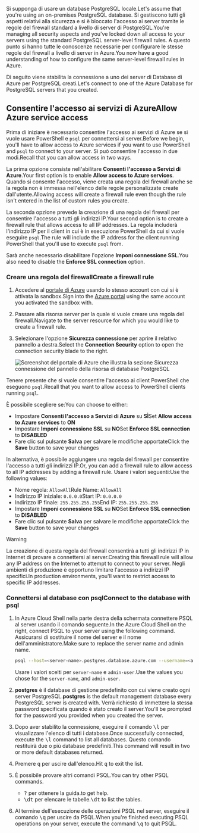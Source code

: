 <span data-ttu-id="c6c81-101">Si supponga di usare un database PostgreSQL locale.</span><span class="sxs-lookup"><span data-stu-id="c6c81-101">Let's assume that you're using an on-premises PostgreSQL database.</span></span> <span data-ttu-id="c6c81-102">Si gestiscono tutti gli aspetti relativi alla sicurezza e si è bloccato l'accesso ai server tramite le regole del firewall standard a livello di server di PostgreSQL.</span><span class="sxs-lookup"><span data-stu-id="c6c81-102">You're managing all security aspects and you've locked down all access to your servers using the standard PostgreSQL server-level firewall rules.</span></span> <span data-ttu-id="c6c81-103">A questo punto si hanno tutte le conoscenze necessarie per configurare le stesse regole del firewall a livello di server in Azure.</span><span class="sxs-lookup"><span data-stu-id="c6c81-103">You now have a good understanding of how to configure the same server-level firewall rules in Azure.</span></span>

<span data-ttu-id="c6c81-104">Di seguito viene stabilita la connessione a uno dei server di Database di Azure per PostgreSQL creati.</span><span class="sxs-lookup"><span data-stu-id="c6c81-104">Let's connect to one of the Azure Database for PostgreSQL servers that you created.</span></span>

## <a name="allow-azure-service-access"></a><span data-ttu-id="c6c81-105">Consentire l'accesso ai servizi di Azure</span><span class="sxs-lookup"><span data-stu-id="c6c81-105">Allow Azure service access</span></span>

<span data-ttu-id="c6c81-106">Prima di iniziare è necessario consentire l'accesso ai servizi di Azure se si vuole usare PowerShell e `psql` per connettersi al server.</span><span class="sxs-lookup"><span data-stu-id="c6c81-106">Before we begin, you'll have to allow access to Azure services if you want to use PowerShell and `psql` to connect to your server.</span></span> <span data-ttu-id="c6c81-107">Si può consentire l'accesso in due modi.</span><span class="sxs-lookup"><span data-stu-id="c6c81-107">Recall that you can allow access in two ways.</span></span>

<span data-ttu-id="c6c81-108">La prima opzione consiste nell'abilitare **Consenti l'accesso a Servizi di Azure**.</span><span class="sxs-lookup"><span data-stu-id="c6c81-108">Your first option is to enable **Allow access to Azure services**.</span></span> <span data-ttu-id="c6c81-109">Quando si consente l'accesso, viene creata una regola del firewall anche se la regola non è immessa nell'elenco delle regole personalizzate create dall'utente.</span><span class="sxs-lookup"><span data-stu-id="c6c81-109">Allowing access will create a firewall rule even though the rule isn't entered in the list of custom rules you create.</span></span>

<span data-ttu-id="c6c81-110">La seconda opzione prevede la creazione di una regola del firewall per consentire l'accesso a tutti gli indirizzi IP.</span><span class="sxs-lookup"><span data-stu-id="c6c81-110">Your second option is to create a firewall rule that allows access to all IP addresses.</span></span> <span data-ttu-id="c6c81-111">La regola includerà l'indirizzo IP per il client in cui è in esecuzione PowerShell da cui si vuole eseguire `psql`.</span><span class="sxs-lookup"><span data-stu-id="c6c81-111">The rule will include the IP address for the client running PowerShell that you'll use to execute `psql` from.</span></span>

<span data-ttu-id="c6c81-112">Sarà anche necessario disabilitare l'opzione **Imponi connessione SSL**.</span><span class="sxs-lookup"><span data-stu-id="c6c81-112">You also need to disable the **Enforce SSL connection** option.</span></span>

### <a name="create-a-firewall-rule"></a><span data-ttu-id="c6c81-113">Creare una regola del firewall</span><span class="sxs-lookup"><span data-stu-id="c6c81-113">Create a firewall rule</span></span>

1. <span data-ttu-id="c6c81-114">Accedere al [portale di Azure](https://portal.azure.com/triplecrownlabs.onmicrosoft.com?azure-portal=true) usando lo stesso account con cui si è attivata la sandbox.</span><span class="sxs-lookup"><span data-stu-id="c6c81-114">Sign into the [Azure portal](https://portal.azure.com/triplecrownlabs.onmicrosoft.com?azure-portal=true) using the same account you activated the sandbox with.</span></span> 

1. <span data-ttu-id="c6c81-115">Passare alla risorsa server per la quale si vuole creare una regola del firewall.</span><span class="sxs-lookup"><span data-stu-id="c6c81-115">Navigate to the server resource for which you would like to create a firewall rule.</span></span>

1. <span data-ttu-id="c6c81-116">Selezionare l'opzione **Sicurezza connessione** per aprire il relativo pannello a destra.</span><span class="sxs-lookup"><span data-stu-id="c6c81-116">Select the **Connection Security** option to open the connection security blade to the right.</span></span>

    ![Screenshot del portale di Azure che illustra la sezione Sicurezza connessione del pannello della risorsa di database PostgreSQL](../media/7-db-security-settings.png)

<span data-ttu-id="c6c81-118">Tenere presente che si vuole consentire l'accesso ai client PowerShell che eseguono `psql`.</span><span class="sxs-lookup"><span data-stu-id="c6c81-118">Recall that you want to allow access to PowerShell clients running `psql`.</span></span>

<span data-ttu-id="c6c81-119">È possibile scegliere se:</span><span class="sxs-lookup"><span data-stu-id="c6c81-119">You can choose to either:</span></span>

- <span data-ttu-id="c6c81-120">Impostare **Consenti l'accesso a Servizi di Azure** su **SÌ**</span><span class="sxs-lookup"><span data-stu-id="c6c81-120">Set **Allow access to Azure services** to **ON**</span></span>
- <span data-ttu-id="c6c81-121">Impostare **Imponi connessione SSL** su **NO**</span><span class="sxs-lookup"><span data-stu-id="c6c81-121">Set **Enforce SSL connection** to **DISABLED**</span></span>
- <span data-ttu-id="c6c81-122">Fare clic sul pulsante **Salva** per salvare le modifiche apportate</span><span class="sxs-lookup"><span data-stu-id="c6c81-122">Click the **Save** button to save your changes</span></span>

<span data-ttu-id="c6c81-123">In alternativa, è possibile aggiungere una regola del firewall per consentire l'accesso a tutti gli indirizzi IP.</span><span class="sxs-lookup"><span data-stu-id="c6c81-123">Or, you can add a firewall rule to allow access to all IP addresses by adding a firewall rule.</span></span> <span data-ttu-id="c6c81-124">Usare i valori seguenti:</span><span class="sxs-lookup"><span data-stu-id="c6c81-124">Use the following values:</span></span>

- <span data-ttu-id="c6c81-125">Nome regola: `AllowAll`</span><span class="sxs-lookup"><span data-stu-id="c6c81-125">Rule Name: `AllowAll`</span></span>
- <span data-ttu-id="c6c81-126">Indirizzo IP iniziale: `0.0.0.0`</span><span class="sxs-lookup"><span data-stu-id="c6c81-126">Start IP: `0.0.0.0`</span></span>
- <span data-ttu-id="c6c81-127">Indirizzo IP finale: `255.255.255.255`</span><span class="sxs-lookup"><span data-stu-id="c6c81-127">End IP: `255.255.255.255`</span></span>
- <span data-ttu-id="c6c81-128">Impostare **Imponi connessione SSL** su **NO**</span><span class="sxs-lookup"><span data-stu-id="c6c81-128">Set **Enforce SSL connection** to **DISABLED**</span></span>
- <span data-ttu-id="c6c81-129">Fare clic sul pulsante **Salva** per salvare le modifiche apportate</span><span class="sxs-lookup"><span data-stu-id="c6c81-129">Click the **Save** button to save your changes</span></span>

> [!Warning]
> <span data-ttu-id="c6c81-130">La creazione di questa regola del firewall consentirà a tutti gli indirizzi IP in Internet di provare a connettersi al server.</span><span class="sxs-lookup"><span data-stu-id="c6c81-130">Creating this firewall rule will allow any IP address on the Internet to attempt to connect to your server.</span></span> <span data-ttu-id="c6c81-131">Negli ambienti di produzione è opportuno limitare l'accesso a indirizzi IP specifici.</span><span class="sxs-lookup"><span data-stu-id="c6c81-131">In production environments, you'll want to restrict access to specific IP addresses.</span></span>

### <a name="connect-to-the-database-with-psql"></a><span data-ttu-id="c6c81-132">Connettersi al database con psql</span><span class="sxs-lookup"><span data-stu-id="c6c81-132">Connect to the database with psql</span></span>

1. <span data-ttu-id="c6c81-133">In Azure Cloud Shell nella parte destra della schermata connettere PSQL al server usando il comando seguente.</span><span class="sxs-lookup"><span data-stu-id="c6c81-133">In the Azure Cloud Shell on the right, connect PSQL to your server using the following command.</span></span> <span data-ttu-id="c6c81-134">Assicurarsi di sostituire il nome del server e il nome dell'amministratore.</span><span class="sxs-lookup"><span data-stu-id="c6c81-134">Make sure to replace the server name and admin name.</span></span>

    ```bash
    psql --host=<server-name>.postgres.database.azure.com --username=<admin-user>@<server-name> --dbname=postgres
    ```
    
    <span data-ttu-id="c6c81-135">Usare i valori scelti per `server-name` e `admin-user`.</span><span class="sxs-lookup"><span data-stu-id="c6c81-135">Use the values you chose for the `server-name`, and `admin-user`.</span></span> 

1. <span data-ttu-id="c6c81-136">**postgres** è il database di gestione predefinito con cui viene creato ogni server PostgreSQL.</span><span class="sxs-lookup"><span data-stu-id="c6c81-136">**postgres** is the default management database every PostgreSQL server is created with.</span></span> <span data-ttu-id="c6c81-137">Verrà richiesto di immettere la stessa password specificata quando è stato creato il server.</span><span class="sxs-lookup"><span data-stu-id="c6c81-137">You'll be prompted for the password you provided when you created the server.</span></span>

1. <span data-ttu-id="c6c81-138">Dopo aver stabilito la connessione, eseguire il comando <kbd>\l</kbd> per visualizzare l'elenco di tutti i database.</span><span class="sxs-lookup"><span data-stu-id="c6c81-138">Once successfully connected, execute the <kbd>\l</kbd> command to list all databases.</span></span> <span data-ttu-id="c6c81-139">Questo comando restituirà due o più database predefiniti.</span><span class="sxs-lookup"><span data-stu-id="c6c81-139">This command will result in two or more default databases returned.</span></span>

1. <span data-ttu-id="c6c81-140">Premere <kbd>q</kbd> per uscire dall'elenco.</span><span class="sxs-lookup"><span data-stu-id="c6c81-140">Hit <kbd>q</kbd> to exit the list.</span></span>

1. <span data-ttu-id="c6c81-141">È possibile provare altri comandi PSQL.</span><span class="sxs-lookup"><span data-stu-id="c6c81-141">You can try other PSQL commands.</span></span>
    - <kbd>\?</kbd> <span data-ttu-id="c6c81-142">per ottenere la guida.</span><span class="sxs-lookup"><span data-stu-id="c6c81-142">to get help.</span></span>
    - <span data-ttu-id="c6c81-143"><kbd>\dt</kbd> per elencare le tabelle.</span><span class="sxs-lookup"><span data-stu-id="c6c81-143"><kbd>\dt</kbd> to list the tables.</span></span>

1. <span data-ttu-id="c6c81-144">Al termine dell'esecuzione delle operazioni PSQL nel server, eseguire il comando <kbd>\q</kbd> per uscire da PSQL.</span><span class="sxs-lookup"><span data-stu-id="c6c81-144">When you're finished executing PSQL operations on your server, execute the command <kbd>\q</kbd> to quit PSQL.</span></span>

